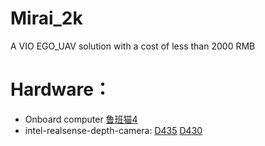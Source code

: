 # Mirai_2k
A VIO EGO_UAV solution with a cost of less than 2000 RMB
# Hardware：
* Onboard computer
[鲁班猫4](https://doc.embedfire.com/products/link/zh/latest/linux/ebf_lubancat.html)
* intel-realsense-depth-camera:
[D435](https://www.intel.cn/content/www/cn/zh/products/sku/128255/intel-realsense-depth-camera-d435/specifications.html)
[D430](https://www.intel.cn/content/www/cn/zh/products/sku/98320/intel-realsense-depth-module-d430/specifications.html)
